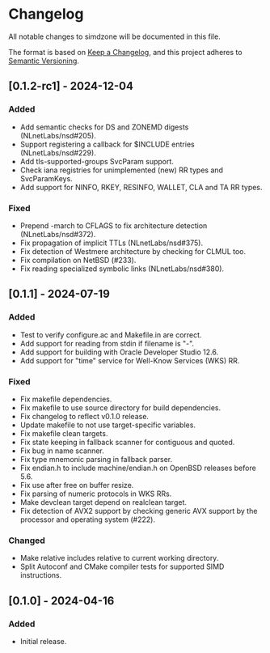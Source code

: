 # Changelog

All notable changes to simdzone will be documented in this file.

The format is based on [Keep a Changelog](https://keepachangelog.com/en/1.1.0),
and this project adheres to [Semantic Versioning](https://semver.org/spec/v2.0.0.html).

## [0.1.2-rc1] - 2024-12-04

### Added

- Add semantic checks for DS and ZONEMD digests (NLnetLabs/nsd#205).
- Support registering a callback for $INCLUDE entries (NLnetLabs/nsd#229).
- Add tls-supported-groups SvcParam support.
- Check iana registries for unimplemented (new) RR types and SvcParamKeys.
- Add support for NINFO, RKEY, RESINFO, WALLET, CLA and TA RR types.

### Fixed

- Prepend -march to CFLAGS to fix architecture detection (NLnetLabs/nsd#372).
- Fix propagation of implicit TTLs (NLnetLabs/nsd#375).
- Fix detection of Westmere architecture by checking for CLMUL too.
- Fix compilation on NetBSD (#233).
- Fix reading specialized symbolic links (NLnetLabs/nsd#380).

## [0.1.1] - 2024-07-19

### Added

- Test to verify configure.ac and Makefile.in are correct.
- Add support for reading from stdin if filename is "-".
- Add support for building with Oracle Developer Studio 12.6.
- Add support for "time" service for Well-Know Services (WKS) RR.

### Fixed

- Fix makefile dependencies.
- Fix makefile to use source directory for build dependencies.
- Fix changelog to reflect v0.1.0 release.
- Update makefile to not use target-specific variables.
- Fix makefile clean targets.
- Fix state keeping in fallback scanner for contiguous and quoted.
- Fix bug in name scanner.
- Fix type mnemonic parsing in fallback parser.
- Fix endian.h to include machine/endian.h on OpenBSD releases before 5.6.
- Fix use after free on buffer resize.
- Fix parsing of numeric protocols in WKS RRs.
- Make devclean target depend on realclean target.
- Fix detection of AVX2 support by checking generic AVX support by the
  processor and operating system (#222).

### Changed

- Make relative includes relative to current working directory.
- Split Autoconf and CMake compiler tests for supported SIMD instructions.

## [0.1.0] - 2024-04-16

### Added

- Initial release.
